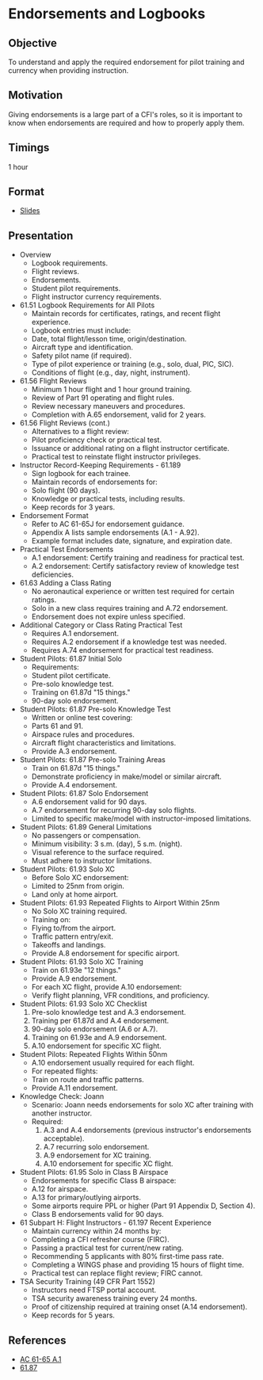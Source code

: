 # Endorsements and Logbooks

## Objective

To understand and apply the required endorsement for pilot training and currency when providing instruction.

## Motivation

Giving endorsements is a large part of a CFI's roles, so it is important to know when endorsements are required and how to properly apply them.

## Timings

1 hour

## Format

- [Slides](/slides/endorsements-logbooks.pdf)

## Presentation

- Overview
  - Logbook requirements.
  - Flight reviews.
  - Endorsements.
  - Student pilot requirements.
  - Flight instructor currency requirements.
- 61.51 Logbook Requirements for All Pilots
  - Maintain records for certificates, ratings, and recent flight experience.
  - Logbook entries must include:
  - Date, total flight/lesson time, origin/destination.
  - Aircraft type and identification.
  - Safety pilot name (if required).
  - Type of pilot experience or training (e.g., solo, dual, PIC, SIC).
  - Conditions of flight (e.g., day, night, instrument).
- 61.56 Flight Reviews
  - Minimum 1 hour flight and 1 hour ground training.
  - Review of Part 91 operating and flight rules.
  - Review necessary maneuvers and procedures.
  - Completion with A.65 endorsement, valid for 2 years.
- 61.56 Flight Reviews (cont.)
  - Alternatives to a flight review:
  - Pilot proficiency check or practical test.
  - Issuance or additional rating on a flight instructor certificate.
  - Practical test to reinstate flight instructor privileges.
- Instructor Record-Keeping Requirements - 61.189
  - Sign logbook for each trainee.
  - Maintain records of endorsements for:
  - Solo flight (90 days).
  - Knowledge or practical tests, including results.
  - Keep records for 3 years.
- Endorsement Format
  - Refer to AC 61-65J for endorsement guidance.
  - Appendix A lists sample endorsements (A.1 - A.92).
  - Example format includes date, signature, and expiration date.
- Practical Test Endorsements
  - A.1 endorsement: Certify training and readiness for practical test.
  - A.2 endorsement: Certify satisfactory review of knowledge test deficiencies.
- 61.63 Adding a Class Rating
  - No aeronautical experience or written test required for certain ratings.
  - Solo in a new class requires training and A.72 endorsement.
  - Endorsement does not expire unless specified.
- Additional Category or Class Rating Practical Test
  - Requires A.1 endorsement.
  - Requires A.2 endorsement if a knowledge test was needed.
  - Requires A.74 endorsement for practical test readiness.
- Student Pilots: 61.87 Initial Solo
  - Requirements:
  - Student pilot certificate.
  - Pre-solo knowledge test.
  - Training on 61.87d "15 things."
  - 90-day solo endorsement.
- Student Pilots: 61.87 Pre-solo Knowledge Test
  - Written or online test covering:
  - Parts 61 and 91.
  - Airspace rules and procedures.
  - Aircraft flight characteristics and limitations.
  - Provide A.3 endorsement.
- Student Pilots: 61.87 Pre-solo Training Areas
  - Train on 61.87d "15 things."
  - Demonstrate proficiency in make/model or similar aircraft.
  - Provide A.4 endorsement.
- Student Pilots: 61.87 Solo Endorsement
  - A.6 endorsement valid for 90 days.
  - A.7 endorsement for recurring 90-day solo flights.
  - Limited to specific make/model with instructor-imposed limitations.
- Student Pilots: 61.89 General Limitations
  - No passengers or compensation.
  - Minimum visibility: 3 s.m. (day), 5 s.m. (night).
  - Visual reference to the surface required.
  - Must adhere to instructor limitations.
- Student Pilots: 61.93 Solo XC
  - Before Solo XC endorsement:
  - Limited to 25nm from origin.
  - Land only at home airport.
- Student Pilots: 61.93 Repeated Flights to Airport Within 25nm
  - No Solo XC training required.
  - Training on:
  - Flying to/from the airport.
  - Traffic pattern entry/exit.
  - Takeoffs and landings.
  - Provide A.8 endorsement for specific airport.
- Student Pilots: 61.93 Solo XC Training
  - Train on 61.93e "12 things."
  - Provide A.9 endorsement.
  - For each XC flight, provide A.10 endorsement:
  - Verify flight planning, VFR conditions, and proficiency.
- Student Pilots: 61.93 Solo XC Checklist
  1. Pre-solo knowledge test and A.3 endorsement.
  2. Training per 61.87d and A.4 endorsement.
  3. 90-day solo endorsement (A.6 or A.7).
  4. Training on 61.93e and A.9 endorsement.
  5. A.10 endorsement for specific XC flight.
- Student Pilots: Repeated Flights Within 50nm
  - A.10 endorsement usually required for each flight.
  - For repeated flights:
  - Train on route and traffic patterns.
  - Provide A.11 endorsement.
- Knowledge Check: Joann
  - Scenario: Joann needs endorsements for solo XC after training with another instructor.
  - Required:
    1. A.3 and A.4 endorsements (previous instructor's endorsements acceptable).
    2. A.7 recurring solo endorsement.
    3. A.9 endorsement for XC training.
    4. A.10 endorsement for specific XC flight.
- Student Pilots: 61.95 Solo in Class B Airspace
  - Endorsements for specific Class B airspace:
  - A.12 for airspace.
  - A.13 for primary/outlying airports.
  - Some airports require PPL or higher (Part 91 Appendix D, Section 4).
  - Class B endorsements valid for 90 days.
- 61 Subpart H: Flight Instructors - 61.197 Recent Experience
  - Maintain currency within 24 months by:
  - Completing a CFI refresher course (FIRC).
  - Passing a practical test for current/new rating.
  - Recommending 5 applicants with 80% first-time pass rate.
  - Completing a WINGS phase and providing 15 hours of flight time.
  - Practical test can replace flight review; FIRC cannot.
- TSA Security Training (49 CFR Part 1552)
  - Instructors need FTSP portal account.
  - TSA security awareness training every 24 months.
  - Proof of citizenship required at training onset (A.14 endorsement).
  - Keep records for 5 years.

## References

- [AC 61-65 A.1](/_references/AC-61-65/A.1)
- [61.87](/_references/14-CFR/61.87)
